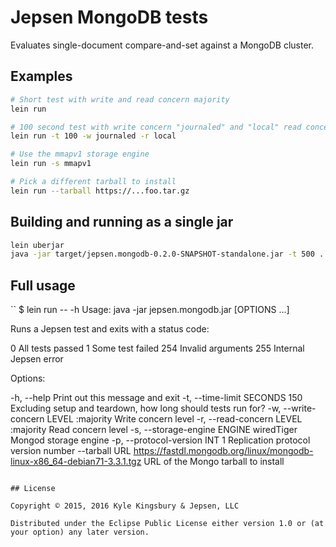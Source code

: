 # Jepsen MongoDB tests

Evaluates single-document compare-and-set against a MongoDB cluster.

## Examples

```sh
# Short test with write and read concern majority
lein run

# 100 second test with write concern "journaled" and "local" read concern
lein run -t 100 -w journaled -r local

# Use the mmapv1 storage engine
lein run -s mmapv1

# Pick a different tarball to install
lein run --tarball https://...foo.tar.gz
```

## Building and running as a single jar

```sh
lein uberjar
java -jar target/jepsen.mongodb-0.2.0-SNAPSHOT-standalone.jar -t 500 ...
```

## Full usage

``
$ lein run -- -h
Usage: java -jar jepsen.mongodb.jar [OPTIONS ...]

Runs a Jepsen test and exits with a status code:

  0     All tests passed
  1     Some test failed
  254   Invalid arguments
  255   Internal Jepsen error

Options:

  -h, --help                                                                                             Print out this message and exit
  -t, --time-limit SECONDS     150                                                                       Excluding setup and teardown, how long should tests run for?
  -w, --write-concern LEVEL    :majority                                                                 Write concern level
  -r, --read-concern LEVEL     :majority                                                                 Read concern level
  -s, --storage-engine ENGINE  wiredTiger                                                                Mongod storage engine
  -p, --protocol-version INT   1                                                                         Replication protocol version number
      --tarball URL            https://fastdl.mongodb.org/linux/mongodb-linux-x86_64-debian71-3.3.1.tgz  URL of the Mongo tarball to install
```

## License

Copyright © 2015, 2016 Kyle Kingsbury & Jepsen, LLC

Distributed under the Eclipse Public License either version 1.0 or (at
your option) any later version.
